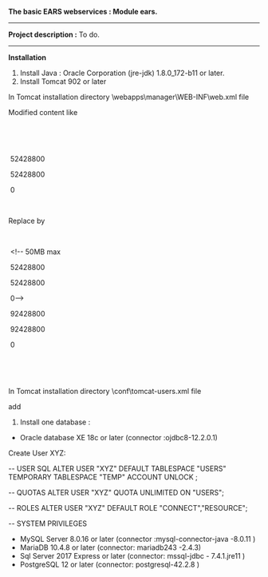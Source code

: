 **The basic EARS webservices : Module ears.**

------

**Project description :** To do.

------

**Installation**

1. Install Java : Oracle Corporation (jre-jdk) 1.8.0_172-b11 or later.
2. Install Tomcat 902 or later

In Tomcat installation directory \webapps\manager\WEB-INF\web.xml   file

Modified content  like 

​    <multipart-config>

​      <!-- 50MB max -->

​      <max-file-size>52428800</max-file-size>

​      <max-request-size>52428800</max-request-size>

​      <file-size-threshold>0</file-size-threshold>

​    </multipart-config>

 

Replace by

​    <multipart-config>

​      <!-- 50MB max 

​      <max-file-size>52428800</max-file-size>

​      <max-request-size>52428800</max-request-size>

​      <file-size-threshold>0</file-size-threshold>-->

​              <max-file-size>92428800</max-file-size>

​      <max-request-size>92428800</max-request-size>

​      <file-size-threshold>0</file-size-threshold>

​              

​    </multipart-config>





In Tomcat installation directory \conf\tomcat-users.xml file

add 

<role rolename="manager-gui"/>

<user password="XYZ" roles="manager-gui" username="XYZ"/>

1. Install one database : 

- Oracle database XE  18c or later (connector :ojdbc8-12.2.0.1)

Create User XYZ:

-- USER SQL
ALTER USER "XYZ"
DEFAULT TABLESPACE "USERS"
TEMPORARY TABLESPACE "TEMP"
ACCOUNT UNLOCK ;

-- QUOTAS
ALTER USER "XYZ" QUOTA UNLIMITED ON "USERS";

-- ROLES
ALTER USER "XYZ" DEFAULT ROLE "CONNECT","RESOURCE";

-- SYSTEM PRIVILEGES

- MySQL Server 8.0.16 or later (connector :mysql-connector-java -8.0.11 )
- MariaDB 10.4.8 or later (connector: mariadb243 -2.4.3)
- Sql Server 2017 Express  or later (connector: mssql-jdbc - 7.4.1.jre11 )
- PostgreSQL 12 or later (connector: postgresql-42.2.8 )

